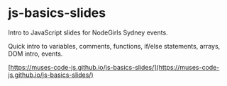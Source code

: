 # js-basics-slides

Intro to JavaScript slides for NodeGirls Sydney events.

Quick intro to variables, comments, functions, if/else statements, arrays, DOM intro, events.

[https://muses-code-js.github.io/js-basics-slides/](https://muses-code-js.github.io/js-basics-slides/)

